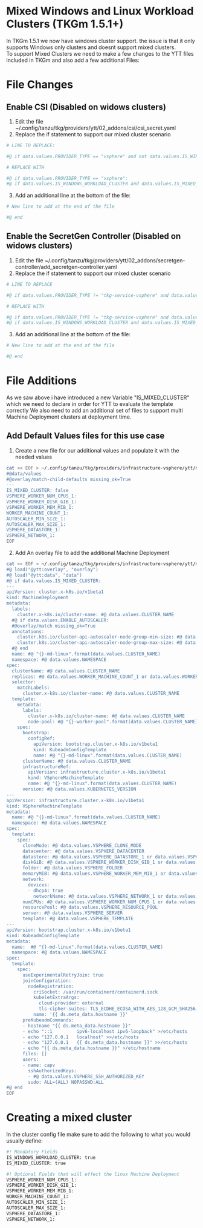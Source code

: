 # Mixed Windows and Linux Workload Clusters (TKGm 1.5.1+)
In TKGm 1.5.1 we now have windows cluster support. the issue is that it only supports Windows only clusters and doesnt support mixed clusters.  
To support Mixed Clusters we need to make a few changes to the YTT files included in TKGm and also add a few additional Files:

# File Changes
## Enable CSI (Disabled on widows clusters)
1. Edit the file ~/.config/tanzu/tkg/providers/ytt/02_addons/csi/csi_secret.yaml
2. Replace the if statement to support our mixed cluster scenario
```bash
# LINE TO REPLACE:

#@ if data.values.PROVIDER_TYPE == "vsphere" and not data.values.IS_WINDOWS_WORKLOAD_CLUSTER:

# REPLACE WITH

#@ if data.values.PROVIDER_TYPE == "vsphere":
#@ if data.values.IS_WINDOWS_WORKLOAD_CLUSTER and data.values.IS_MIXED_CLUSTER or not data.values.IS_WINDOWS_WORKLOAD_CLUSTER:
```
3. Add an additional line at the bottom of the file:
```bash
# New line to add at the end of the file

#@ end
```  
## Enable the SecretGen Controller (Disabled on widows clusters)
1. Edit the file ~/.config/tanzu/tkg/providers/ytt/02_addons/secretgen-controller/add_secretgen-controller.yaml
2. Replace the if statement to support our mixed cluster scenario
```bash
# LINE TO REPLACE

#@ if data.values.PROVIDER_TYPE != "tkg-service-vsphere" and data.values.SECRETGEN_CONTROLLER_ENABLE and not data.values.IS_WINDOWS_WORKLOAD_CLUSTER:

# REPLACE WITH

#@ if data.values.PROVIDER_TYPE != "tkg-service-vsphere" and data.values.SECRETGEN_CONTROLLER_ENABLE:
#@ if data.values.IS_WINDOWS_WORKLOAD_CLUSTER and data.values.IS_MIXED_CLUSTER or not data.values.IS_WINDOWS_WORKLOAD_CLUSTER:
```  
3. Add an additional line at the bottom of the file:
```bash
# New line to add at the end of the file

#@ end
```  
# File Additions
As we saw above i have introduced a new Variable "IS_MIXED_CLUSTER" which we need to declare in order for YTT to evaluate the template correctly
We also need to add an additional set of files to support multi Machine Deployment clusters at deployment time.
## Add Default Values files for this use case
1. Create a new file for our additional values and populate it with the needed values
```bash
cat << EOF > ~/.config/tanzu/tkg/providers/infrastructure-vsphere/ytt/mixed-cluster-default-values.yaml
#@data/values
#@overlay/match-child-defaults missing_ok=True
---
IS_MIXED_CLUSTER: false
VSPHERE_WORKER_NUM_CPUS_1:
VSPHERE_WORKER_DISK_GIB_1:
VSPHERE_WORKER_MEM_MIB_1:
WORKER_MACHINE_COUNT_1:
AUTOSCALER_MIN_SIZE_1:
AUTOSCALER_MAX_SIZE_1:
VSPHERE_DATASTORE_1:
VSPHERE_NETWORK_1:
EOF
```  
2. Add An overlay file to add the additional Machine Deployment
```bash
cat << EOF > ~/.config/tanzu/tkg/providers/infrastructure-vsphere/ytt/mixed-cluster-overlay.yaml
#@ load("@ytt:overlay", "overlay")
#@ load("@ytt:data", "data")
#@ if data.values.IS_MIXED_CLUSTER:
---
apiVersion: cluster.x-k8s.io/v1beta1
kind: MachineDeployment
metadata:
  labels:
    cluster.x-k8s.io/cluster-name: #@ data.values.CLUSTER_NAME
  #@ if data.values.ENABLE_AUTOSCALER:
  #@overlay/match missing_ok=True
  annotations:
    cluster.k8s.io/cluster-api-autoscaler-node-group-min-size: #@ data.values.AUTOSCALER_MIN_SIZE_1 or data.values.WORKER_MACHINE_COUNT_1 or data.values.WORKER_MACHINE_COUNT
    cluster.k8s.io/cluster-api-autoscaler-node-group-max-size: #@ data.values.AUTOSCALER_MAX_SIZE_1 or data.values.WORKER_MACHINE_COUNT_1 or data.values.WORKER_MACHINE_COUNT
  #@ end
  name: #@ "{}-md-linux".format(data.values.CLUSTER_NAME)
  namespace: #@ data.values.NAMESPACE
spec:
  clusterName: #@ data.values.CLUSTER_NAME
  replicas: #@ data.values.WORKER_MACHINE_COUNT_1 or data.values.WORKER_MACHINE_COUNT
  selector:
    matchLabels:
      cluster.x-k8s.io/cluster-name: #@ data.values.CLUSTER_NAME
  template:
    metadata:
      labels:
        cluster.x-k8s.io/cluster-name: #@ data.values.CLUSTER_NAME
        node-pool: #@ "{}-worker-pool".format(data.values.CLUSTER_NAME)
    spec:
      bootstrap:
        configRef:
          apiVersion: bootstrap.cluster.x-k8s.io/v1beta1
          kind: KubeadmConfigTemplate
          name: #@ "{}-md-linux".format(data.values.CLUSTER_NAME)
      clusterName: #@ data.values.CLUSTER_NAME
      infrastructureRef:
        apiVersion: infrastructure.cluster.x-k8s.io/v1beta1
        kind: VSphereMachineTemplate
        name: #@ "{}-md-linux".format(data.values.CLUSTER_NAME)
      version: #@ data.values.KUBERNETES_VERSION
---
apiVersion: infrastructure.cluster.x-k8s.io/v1beta1
kind: VSphereMachineTemplate
metadata:
  name: #@ "{}-md-linux".format(data.values.CLUSTER_NAME)
  namespace: #@ data.values.NAMESPACE
spec:
  template:
    spec:
      cloneMode: #@ data.values.VSPHERE_CLONE_MODE
      datacenter: #@ data.values.VSPHERE_DATACENTER
      datastore: #@ data.values.VSPHERE_DATASTORE_1 or data.values.VSPHERE_DATASTORE
      diskGiB: #@ data.values.VSPHERE_WORKER_DISK_GIB_1 or data.values.VSPHERE_WORKER_DISK_GIB
      folder: #@ data.values.VSPHERE_FOLDER
      memoryMiB: #@ data.values.VSPHERE_WORKER_MEM_MIB_1 or data.values.VSPHERE_WORKER_MEM_MIB
      network:
        devices:
        - dhcp4: true
          networkName: #@ data.values.VSPHERE_NETWORK_1 or data.values.VSPHERE_NETWORK
      numCPUs: #@ data.values.VSPHERE_WORKER_NUM_CPUS_1 or data.values.VSPHERE_WORKER_NUM_CPUS
      resourcePool: #@ data.values.VSPHERE_RESOURCE_POOL
      server: #@ data.values.VSPHERE_SERVER
      template: #@ data.values.VSPHERE_TEMPLATE
---
apiVersion: bootstrap.cluster.x-k8s.io/v1beta1
kind: KubeadmConfigTemplate
metadata:
  name:  #@ "{}-md-linux".format(data.values.CLUSTER_NAME)
  namespace: #@ data.values.NAMESPACE
spec:
  template:
    spec:
      useExperimentalRetryJoin: true
      joinConfiguration:
        nodeRegistration:
          criSocket: /var/run/containerd/containerd.sock
          kubeletExtraArgs:
            cloud-provider: external
            tls-cipher-suites: TLS_ECDHE_ECDSA_WITH_AES_128_GCM_SHA256,TLS_ECDHE_RSA_WITH_AES_128_GCM_SHA256,TLS_ECDHE_ECDSA_WITH_CHACHA20_POLY1305,TLS_ECDHE_RSA_WITH_AES_256_GCM_SHA384,TLS_ECDHE_RSA_WITH_CHACHA20_POLY1305,TLS_ECDHE_ECDSA_WITH_AES_256_GCM_SHA384
          name: '{{ ds.meta_data.hostname }}'
      preKubeadmCommands:
      - hostname "{{ ds.meta_data.hostname }}"
      - echo "::1         ipv6-localhost ipv6-loopback" >/etc/hosts
      - echo "127.0.0.1   localhost" >>/etc/hosts
      - echo "127.0.0.1   {{ ds.meta_data.hostname }}" >>/etc/hosts
      - echo "{{ ds.meta_data.hostname }}" >/etc/hostname
      files: []
      users:
      - name: capv
        sshAuthorizedKeys:
        - #@ data.values.VSPHERE_SSH_AUTHORIZED_KEY
        sudo: ALL=(ALL) NOPASSWD:ALL
#@ end
EOF
```  
# Creating a mixed cluster
In the cluster config file make sure to add the following to what you would usually define:
```bash
#! Mandatory Fields
IS_WINDOWS_WORKLOAD_CLUSTER: true
IS_MIXED_CLUSTER: true

#! Optional Fields that will effect the linux Machine Deployment
VSPHERE_WORKER_NUM_CPUS_1:
VSPHERE_WORKER_DISK_GIB_1:
VSPHERE_WORKER_MEM_MIB_1:
WORKER_MACHINE_COUNT_1:
AUTOSCALER_MIN_SIZE_1:
AUTOSCALER_MAX_SIZE_1:
VSPHERE_DATASTORE_1:
VSPHERE_NETWORK_1:
```
